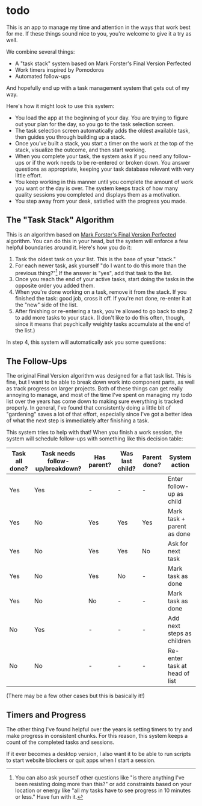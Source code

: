 # todo

This is an app to manage my time and attention in the ways that work best for me.
If these things sound nice to you, you're welcome to give it a try as well.

We combine several things:

- A "task stack" system based on Mark Forster's Final Version Perfected
- Work timers inspired by Pomodoros
- Automated follow-ups

And hopefully end up with a task management system that gets out of my way.

Here's how it might look to use this system:

- You load the app at the beginning of your day.
  You are trying to figure out your plan for the day, so you go to the task selection screen.
- The task selection screen automatically adds the oldest available task, then guides you through building up a stack.
- Once you've built a stack, you start a timer on the work at the top of the stack, visualize the outcome, and then start working.
- When you complete your task, the system asks if you need any follow-ups or if the work needs to be re-entered or broken down.
  You answer questions as appropriate, keeping your task database relevant with very little effort.
- You keep working in this manner until you complete the amount of work you want or the day is over.
  The system keeps track of how many quality sessions you completed and displays them as a motivation.
- You step away from your desk, satisfied with the progress you made.

## The "Task Stack" Algorithm

This is an algorithm based on [Mark Forster's Final Version Perfected](http://markforster.squarespace.com/blog/2021/11/16/the-final-version-perfected-fvp-instructions-reposted.html) algorithm.
You can do this in your head, but the system will enforce a few helpful boundaries around it.
Here's how you do it:

1. Task the oldest task on your list.
   This is the base of your "stack."
2. For each newer task, ask yourself "do I want to do this more than the previous thing?"[^questions]
   If the answer is "yes", add that task to the list.
3. Once you reach the end of your active tasks, start doing the tasks in the opposite order you added them.
4. When you're done working on a task, remove it from the stack.
   If you finished the task: good job, cross it off.
   If you're not done, re-enter it at the "new" side of the list.
5. After finishing or re-entering a task, you're allowed to go back to step 2 to add more tasks to your stack.
   (I don't like to do this often, though, since it means that psychically weighty tasks accumulate at the end of the list.)

[^questions]: You can also ask yourself other questions like "is there anything I've been resisting doing more than this?" or add constraints based on your location or energy like "all my tasks have to see progress in 10 minutes or less." Have fun with it.

In step 4, this system will automatically ask you some questions:

## The Follow-Ups

The original Final Version algorithm was designed for a flat task list.
This is fine, but I want to be able to break down work into component parts, as well as track progress on larger projects.
Both of these things can get really annoying to manage, and most of the time I've spent on managing my todo list over the years has come down to making sure everything is tracked properly.
In general, I've found that consistently doing a little bit of "gardening" saves a lot of that effort, especially since I've got a better idea of what the next step is immediately after finishing a task.

This system tries to help with that!
When you finish a work session, the system will schedule follow-ups with something like this decision table:

| Task all done? | Task needs follow-up/breakdown? | Has parent? | Was last child? | Parent done? | System action                 |
| -------------- | ------------------------------- | ----------- | --------------- | ------------ | ----------------------------- |
| Yes            | Yes                             | -           | -               | -            | Enter follow-up as child      |
| Yes            | No                              | Yes         | Yes             | Yes          | Mark task + parent as done    |
| Yes            | No                              | Yes         | Yes             | No           | Ask for next task             |
| Yes            | No                              | Yes         | No              | -            | Mark task as done             |
| Yes            | No                              | No          | -               | -            | Mark task as done             |
| No             | Yes                             | -           | -               | -            | Add next steps as children    |
| No             | No                              | -           | -               | -            | Re-enter task at head of list |

(There may be a few other cases but this is basically it!)

## Timers and Progress

The other thing I've found helpful over the years is setting timers to try and make progress in consistent chunks.
For this reason, this system keeps a count of the completed tasks and sessions.

If it ever becomes a desktop version, I also want it to be able to run scripts to start website blockers or quit apps when I start a session.
